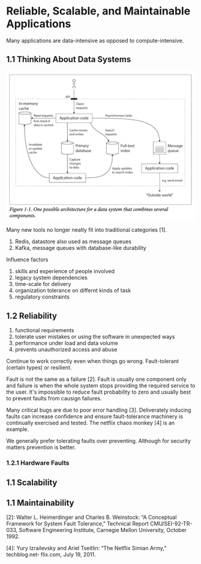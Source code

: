 # Reliable, Scalable, and Maintainable Applications

Many applications are data-intensive as opposed to compute-intensive.

## 1.1 Thinking About Data Systems

![](./1-1.data.system.png)

Many new tools no longer neatly fit into traditional categories [1].

1. Redis, datastore also used as message queues
1. Kafka, message queues with database-like durability

Influence factors

1. skills and experience of people involved
1. legacy system dependencies
1. time-scale for delivery
1. organization tolerance on differnt kinds of task
1. regulatory constraints

## 1.2 Reliability

1. functional requirements
1. tolerate user mistakes or using the software in unexpected ways
1. performance under load and data volume
1. prevents unauthorized access and abuse

Continue to work correctly even when things go wrong. Fault-tolerant (certain types) or resilient.

Fault is not the same as a failure [2]. Fault is usually one component only and failure is when the whole system stops providing the required service to the user. It's impossible to reduce fault probability to zero and usually best to prevent faults from causign failures.

Many critical bugs are due to poor error handling [3]. Deliverately inducing faults can increase confidence and ensure fault-tolerance machinery is continually exercised and tested. The netflix chaos monkey [4] is an example.

We generally prefer tolerating faults over preventing. Although for security matters prevention is better.

### 1.2.1 Hardware Faults



## 1.1 Scalability
## 1.1 Maintainability

<!-- references -->

[2]: Walter L. Heimerdinger and Charles B. Weinstock: “A Conceptual Framework for System Fault Tolerance,” Technical Report CMU/SEI-92-TR-033, Software Engineering Institute, Carnegie Mellon University, October 1992.

[4]: Yury Izrailevsky and Ariel Tseitlin: “The Netflix Simian Army,” techblog.net‐ flix.com, July 19, 2011.
